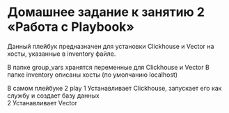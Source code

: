 # Домашнее задание к занятию 2 «Работа с Playbook»

Данный плейбук предназначен для установки Clickhouse и Vector  на хосты, указанные в inventory файле.

В папке group_vars хранятся переменные для Clickhouse и Vector
В папке inventory описаны хосты (по умолчанию localhost)

В самом плейбуке 2 play
1 Устанавливает Clickhouse, запускает его как службу и создает базу данных  
2 Устанавливает Vector

